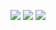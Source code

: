 [![](http://github-profile-summary-cards.vercel.app/api/cards/profile-details?username=KevinSilvester&theme=rose_pine)](https://github.com/KevinSilvester)
[![](http://github-profile-summary-cards.vercel.app/api/cards/stats?username=KevinSilvester&theme=rose_pine)](https://github.com/KevinSilvester) [![](http://github-profile-summary-cards.vercel.app/api/cards/repos-per-language?username=KevinSilvester&theme=rose_pine)](https://github.com/KevinSilvester)
